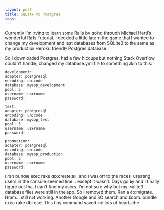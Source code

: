 ```yaml
---
layout: post
title: SQLite to Postgres
tags: 
---
```

Currently I’m trying to learn some Rails by going through Michael Hartl’s wonderful Rails Tutorial. I decided a little late in the game that I wanted to change my development and test databases from SQLite3 to the same as my production Heroku friendly Postgres database. 

So I downloaded Postgres, had a few hiccups but nothing Stack Overflow couldn’t handle, changed my database.yml file to something akin to this:

    development:  
    adapter: postgresql  
    encoding: unicode  
    database: myapp_development  
    pool: 5  
    username: username  
    password:
    
    test:  
    adapter: postgresql  
    encoding: unicode  
    database: myapp_test  
    pool: 5  
    username: username  
    password:
    
    production:  
    adapter: postgresql  
    encoding: unicode  
    database: myapp_production  
    pool: 5  
    username: username  
    password:
    
I ran bundle exec rake db:create:all, and I was off to the races. Creating users in the console seemed fine… except it wasn’t. Days go by and I finally figure out that I can’t find my users. I’m not sure why but my .sqlite3 database files were still in the app. So I removed them. Ran a db:migrate. Hmm… still not working. 
Another Google and SO search and boom: bundle exec rake db:reset
This tiny command saved me lots of heartache. 
